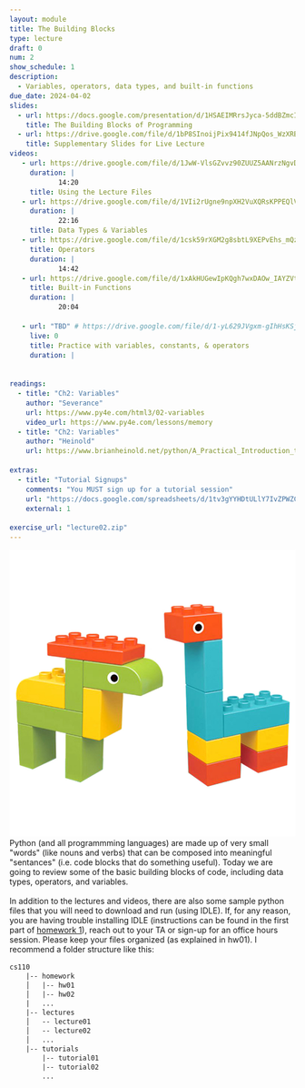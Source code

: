```yaml
---
layout: module
title: The Building Blocks
type: lecture
draft: 0
num: 2
show_schedule: 1
description:
  - Variables, operators, data types, and built-in functions
due_date: 2024-04-02
slides:
  - url: https://docs.google.com/presentation/d/1HSAEIMRrsJyca-5ddBZmcIkgyRS-ZfHYs_QGkuKFUmk/edit?usp=sharin://docs.google.com/presentation/d/1FGs9ZGihXqyr2oWU1W64CWzTFCGYAQtw/edit?usp=sharing&ouid=117551212520532352302&rtpof=true&sd=true 
    title: The Building Blocks of Programming
  - url: https://drive.google.com/file/d/1bP8SInoijPix9414fJNpQos_WzXRBNXY/view?usp=sharing
    title: Supplementary Slides for Live Lecture
videos:
   - url: https://drive.google.com/file/d/1JwW-VlsGZvvz90ZUUZ5AANrzNgvDrbLL/view?usp=sharing
     duration: |
            14:20
     title: Using the Lecture Files
   - url: https://drive.google.com/file/d/1VIi2rUgne9npXH2VuXQRsKPPEQlVfLOT/view?usp=sharing
     duration: |
            22:16
     title: Data Types & Variables
   - url: https://drive.google.com/file/d/1csk59rXGM2g8sbtL9XEPvEhs_mQzBixc/view?usp=sharing
     title: Operators
     duration: |
            14:42
   - url: https://drive.google.com/file/d/1xAkHUGewIpKQgh7wxDAOw_IAYZVtWU1G/view?usp=sharing
     title: Built-in Functions
     duration: |
            20:04
        
   - url: "TBD" # https://drive.google.com/file/d/1-yL629JVgxm-gIhHsKSj6sghpzIUoxf2/view?usp=sharing
     live: 0
     title: Practice with variables, constants, & operators
     duration: |
        

readings:
  - title: "Ch2: Variables"
    author: "Severance"
    url: https://www.py4e.com/html3/02-variables
    video_url: https://www.py4e.com/lessons/memory
  - title: "Ch2: Variables"
    author: "Heinold"
    url: https://www.brianheinold.net/python/A_Practical_Introduction_to_Python_Programming_Heinold.pdf

extras:
  - title: "Tutorial Signups"
    comments: "You MUST sign up for a tutorial session"
    url: "https://docs.google.com/spreadsheets/d/1tv3gYYHDtULlY7IvZPWZCx3A1lr_dCSsFWEizK5VWW8/edit?usp=sharing"
    external: 1

exercise_url: "lecture02.zip"
---
```


<img class="module-image" src="/assets/images/lectures/lecture_02_blocks.jpg" />Python (and all programmming languages) are made up of very small "words" (like nouns and verbs) that can be composed into meaningful "sentances" (i.e. code blocks that do something useful). Today we are going to review some of the basic building blocks of code, including data types, operators, and variables.<br><br>In addition to the lectures and videos, there are also some sample python files that you will need to download and run (using IDLE). If, for any reason, you are having trouble installing IDLE (instructions can be found in the first part of [homework 1](../assignments/hw1)), reach out to your TA or sign-up for an office hours session. Please keep your files organized (as explained in hw01). I recommend a folder structure like this:

```
cs110
    |-- homework
    │   |-- hw01
    │   |-- hw02
    |   ...
    |-- lectures
    │   -- lecture01
    │   -- lecture02
    │   ...
    |-- tutorials
        |-- tutorial01
        |-- tutorial02
        ...
```
